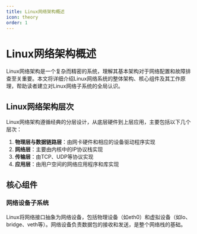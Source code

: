 ```yaml
---
title: Linux网络架构概述
icon: theory
order: 1
---
```


# Linux网络架构概述

Linux网络架构是一个复杂而精密的系统，理解其基本架构对于网络配置和故障排查至关重要。本文将详细介绍Linux网络系统的整体架构、核心组件及其工作原理，帮助读者建立对Linux网络子系统的全局认识。

## Linux网络架构层次

Linux网络架构遵循经典的分层设计，从底层硬件到上层应用，主要包括以下几个层次：

1. **物理层与数据链路层**：由网卡硬件和相应的设备驱动程序实现
2. **网络层**：主要由内核中的IP协议栈实现
3. **传输层**：由TCP、UDP等协议实现
4. **应用层**：由用户空间的网络应用程序和库实现

## 核心组件

### 网络设备子系统

Linux将网络接口抽象为网络设备，包括物理设备（如eth0）和虚拟设备（如lo、bridge、veth等）。网络设备负责数据包的接收和发送，是整个网络栈的基础。
